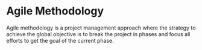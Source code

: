 # Agile Methodology

Agile methodology is a project management approach where the strategy to achieve the global objective is to break the project in phases and focus all efforts to get the goal of the current phase.